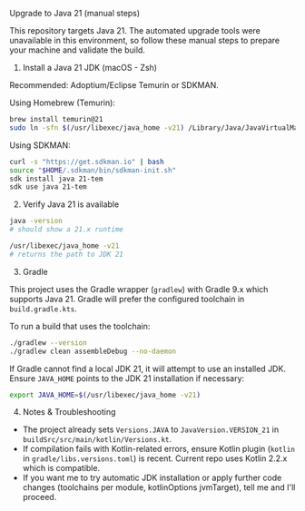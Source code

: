 Upgrade to Java 21 (manual steps)

This repository targets Java 21. The automated upgrade tools were unavailable in this environment, so follow these manual steps to prepare your machine and validate the build.

1) Install a Java 21 JDK (macOS - Zsh)

Recommended: Adoptium/Eclipse Temurin or SDKMAN.

Using Homebrew (Temurin):

```bash
brew install temurin@21
sudo ln -sfn $(/usr/libexec/java_home -v21) /Library/Java/JavaVirtualMachines/temurin-21.jdk
```

Using SDKMAN:

```bash
curl -s "https://get.sdkman.io" | bash
source "$HOME/.sdkman/bin/sdkman-init.sh"
sdk install java 21-tem
sdk use java 21-tem
```

2) Verify Java 21 is available

```bash
java -version
# should show a 21.x runtime

/usr/libexec/java_home -v21
# returns the path to JDK 21
```

3) Gradle

This project uses the Gradle wrapper (`gradlew`) with Gradle 9.x which supports Java 21. Gradle will prefer the configured toolchain in `build.gradle.kts`.

To run a build that uses the toolchain:

```bash
./gradlew --version
./gradlew clean assembleDebug --no-daemon
```

If Gradle cannot find a local JDK 21, it will attempt to use an installed JDK. Ensure `JAVA_HOME` points to the JDK 21 installation if necessary:

```bash
export JAVA_HOME=$(/usr/libexec/java_home -v21)
```

4) Notes & Troubleshooting

- The project already sets `Versions.JAVA` to `JavaVersion.VERSION_21` in `buildSrc/src/main/kotlin/Versions.kt`.
- If compilation fails with Kotlin-related errors, ensure Kotlin plugin (`kotlin` in `gradle/libs.versions.toml`) is recent. Current repo uses Kotlin 2.2.x which is compatible.
- If you want me to try automatic JDK installation or apply further code changes (toolchains per module, kotlinOptions jvmTarget), tell me and I'll proceed.

